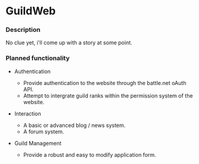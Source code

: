 # GuildWeb

### Description
No clue yet, i'll come up with a story at some point.

### Planned functionality   
- Authentication
  - Provide authentication to the website through the battle.net oAuth API.
  - Attempt to intergrate guild ranks within the permission system of the website.
  
- Interaction
  - A basic or advanced blog / news system.
  - A forum system.
  
- Guild Management
  - Provide a robust and easy to modify application form.
